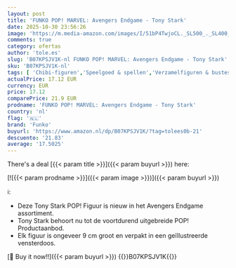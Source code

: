 ```yaml
---
layout: post
title: 'FUNKO POP! MARVEL: Avengers Endgame - Tony Stark'
date: 2025-10-30 23:56:26
image: 'https://m.media-amazon.com/images/I/51bP4TwjoCL._SL500_._SL400_.jpg'
comments: true
category: ofertas
author: 'tole.es'
slug: 'B07KPSJV1K-nl FUNKO POP! MARVEL: Avengers Endgame - Tony Stark'
sku: 'B07KPSJV1K-nl'
tags: [ 'Chibi-figuren','Speelgoed & spellen','Verzamelfiguren & bustes','Verzamelspeelgoed','funko','🇳🇱', ]
actualPrice: 17.12 EUR
currency: EUR
price: 17.12
comparePrice: 21.9 EUR
prodname: 'FUNKO POP! MARVEL: Avengers Endgame - Tony Stark'
country: 'nl'
flag: '🇳🇱'
brand: 'Funko'
buyurl: 'https://www.amazon.nl/dp/B07KPSJV1K/?tag=tolees0b-21'
descuento: '21.83'
average: '17.5025'
---
```


There's a deal [{{< param title >}}]({{< param buyurl >}})  here:

[![{{< param prodname >}}]({{< param image >}})]({{< param buyurl >}})

ℹ️:

- Deze Tony Stark POP! Figuur is nieuw in het Avengers Endgame assortiment.
- Tony Stark behoort nu tot de voortdurend uitgebreide POP! Productaanbod.
- Elk figuur is ongeveer 9 cm groot en verpakt in een geïllustreerde vensterdoos.

[🛒 Buy it now!!]({{< param buyurl >}})
{{<world>}}B07KPSJV1K{{</world>}}
